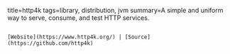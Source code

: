 title=http4k
tags=library, distribution, jvm
summary=A simple and uniform way to serve, consume, and test HTTP services.
~~~~~~

[Website](https://www.http4k.org/) | [Source](https://github.com/http4k)

